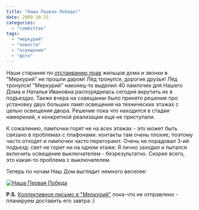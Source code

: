 ```yaml
---
title: "Наша Первая Победа!"
date: 2009-10-21
categories: 
  - "committee"
tags: 
  - "меркурий"
  - "новости"
  - "освещение"
  - "фото"
---
```


Наши старания по [отстаиванию прав](http://shevchenko4a.brovary.org/defend-our-rights/) жильцов дома и звонки в "Меркурий" не прошли даром! Лёд тронулся, дорогие друзья! Лёд тронулся! "Меркурий" наконец-то выделил 40 лампочек для Нашего Дома и Наталья Ивановна распорядилась сегодня вкрутить их в подъездах. Также вчера на совещании было принято решение про установку двух больших ламп освещения на технических этажах с целью освещения двора. Решение пока что находится в стадии намерений, к конкретной реализации еще не приступали.

К сожалению, лампочки горят не на всех этажах - это может быть связано в проблемах с плафонами: контакты там очень плохие, поэтому часто отходят и лампочки часто перегорают. Очень не порадовал 3-ий подъезд: свет не горит ни на одном этаже. Я лично заходил и пытался включить освещение выключателем - безрезультатно. Скорее всего, это какая-то проблема с выключателем.

Теперь по ночам Наш Дом выглядит нeмного веселее:

[![Наша Первая Победа](http://shevchenko4a.brovary.org/wp-content/uploads/2009/10/OurFirstVictory.jpg "Наша Первая Победа")](http://shevchenko4a.brovary.org/our-first-victory)<!--more--> 

<script type="text/javascript"> $(document).ready(function() { $("#imgVictory").hide(); $("#container").pwi({ username: 'shevchenko4a.brovary.org', mode: 'album', album: 'OurFirstVictory', thumbSize: 144, showAlbumDescription: false }); });</script>

**P.S.** [Коллективное письмо в "Меркурий"](http://shevchenko4a.brovary.org/letter-to-merkuriy/) пока-что не отправлено - планируем доставить его завтра :)
